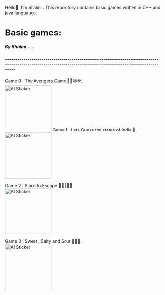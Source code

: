Hello👋, I'm Shalini . This repository contains basic games written in C++ and java languauge.<br>
<h1>Basic games:</h1>
<h5>By Shalini.....</h5>
<h4>-------------------------------------------------------------------------------------------------------------------------------------------------------------</h4>
Game 0 : The Avengers Game 🦹‍♂️🕸️⚒️.<br>
 <img src="https://image.remaker.ai/datarm7/ai-sticker/output/2025-01-26/21190950-b6b1-4497-8b5b-193bfaafd205.png" alt="AI Sticker" width="150">
Game 1 : Lets Guess the states of India 🤔.<br>
<img src="https://image.remaker.ai/datarm7/ai-sticker/output/2025-01-27/fe473966-7168-49ba-8316-525b1cda283d.png" alt="AI Sticker" width="150">

Game 2 : Place to Escape 🏃‍➡️🏃‍♀️‍➡️.<br>
<img src="https://image.remaker.ai/datarm7/ai-sticker/output/2025-01-29/3605d65c-5112-40b8-bcc1-fa170668622a.png" alt="AI Sticker" width="150">

Game 3 : Sweet , Salty and Sour 🍭🍝🥒.<br>
<img src="https://image.remaker.ai/datarm7/ai-sticker/output/2025-02-01/aa5711ec-a13b-4c9f-8119-cfb10f6c0c5f.png" alt="AI Sticker" width="150">





